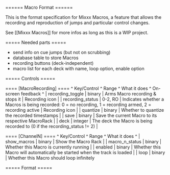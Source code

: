 ====== Macro Format ======

This is the format specification for Mixxx Macros, a feature that allows the recording and reproduction of jumps and particular control changes.

See [[Mixxx Macros]] for more infos as long as this is a WIP project.

===== Needed parts =====

  * send info on cue jumps (but not on scrubbing)
  * database table to store Macros
  * recording buttons (deck-independent)
  * macro list for each deck with name, loop option, enable option

===== Controls =====

==== [MacroRecording] ====
^ Key/Control ^ Range ^ What it does ^ On-screen feedback ^
| recording_toggle | binary | Arms Macro recording & stops it | Recording icon |
| recording_status | 0-2, RO | Indicates whether a Macros is being recorded: 0 = no recording, 1 = recording armed, 2 = recording active | Recording icon |
| quantize | binary | Whether to quantize the recorded timestamps |
| save | binary | Save the current Macro to its respective MacroRack |
| deck | integer | The deck the Macro is being recorded to (0 if the recording_status != 2) |

==== [ChannelN] ====
^ Key/Control ^ Range ^ What it does ^
| show_macros | binary | Show the Macro Rack |
| macro_n_status | binary | Whether this Macro is currently running |
| enabled | binary | Whether this Macro will automatically be started when the track is loaded |
| loop | binary | Whether this Macro should loop infinitely

===== Format =====

